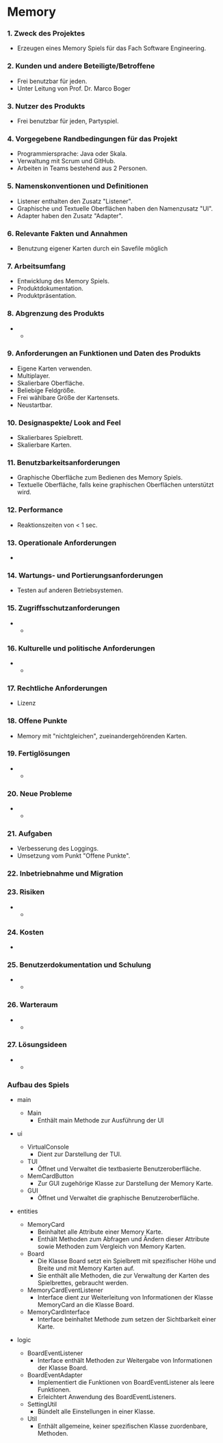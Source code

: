 Memory
======
### 1. Zweck des Projektes
* Erzeugen eines Memory Spiels für das Fach Software Engineering.

### 2. Kunden und andere Beteiligte/Betroffene
* Frei benutzbar für jeden.
* Unter Leitung von Prof. Dr. Marco Boger

### 3. Nutzer des Produkts
* Frei benutzbar für jeden, Partyspiel.

### 4. Vorgegebene Randbedingungen für das Projekt
* Programmiersprache: Java oder Skala.
* Verwaltung mit Scrum und GitHub.
* Arbeiten in Teams bestehend aus 2 Personen.

### 5. Namenskonventionen und Definitionen
* Listener enthalten den Zusatz "Listener".
* Graphische und Textuelle Oberflächen haben den Namenzusatz "UI".
*  Adapter haben den Zusatz "Adapter".

### 6. Relevante Fakten und Annahmen
* Benutzung eigener Karten durch ein Savefile möglich

### 7. Arbeitsumfang
* Entwicklung des Memory Spiels.
* Produktdokumentation.
* Produktpräsentation.


### 8. Abgrenzung des Produkts
* - 

### 9. Anforderungen an Funktionen und Daten des Produkts
* Eigene Karten verwenden.
* Multiplayer.
* Skalierbare Oberfläche.
* Beliebige Feldgröße.
* Frei wählbare Größe der Kartensets.
* Neustartbar.


### 10. Designaspekte/ Look and Feel
* Skalierbares Spielbrett.
* Skalierbare Karten.

### 11. Benutzbarkeitsanforderungen
* Graphische Oberfläche zum Bedienen des Memory Spiels.
* Textuelle Oberfläche, falls keine graphischen Oberflächen unterstützt wird.

### 12. Performance
* Reaktionszeiten von < 1 sec.

### 13. Operationale Anforderungen
* 

### 14. Wartungs- und Portierungsanforderungen
* Testen auf anderen Betriebsystemen.

### 15. Zugriffsschutzanforderungen
* - 

### 16. Kulturelle und politische Anforderungen
* -

### 17. Rechtliche Anforderungen
* Lizenz

### 18. Offene Punkte
* Memory mit "nichtgleichen", zueinandergehörenden Karten.

### 19. Fertiglösungen
* -

### 20. Neue Probleme
* -

### 21. Aufgaben
* Verbesserung des Loggings.
* Umsetzung vom Punkt "Offene Punkte".
### 22. Inbetriebnahme und Migration

### 23. Risiken
* -

### 24. Kosten
* 

### 25. Benutzerdokumentation und Schulung
* -

### 26. Warteraum
* -

### 27. Lösungsideen
* -

### Aufbau des Spiels
* main 
  * Main
    * Enthält main Methode zur Ausführung der UI


* ui
  * VirtualConsole
    * Dient zur Darstellung der TUI.
  * TUI
    * Öffnet und Verwaltet die textbasierte Benutzeroberfläche. 
  * MemCardButton
    * Zur GUI zugehörige Klasse zur Darstellung der Memory Karte.
  * GUI
    * Öffnet und Verwaltet die graphische Benutzeroberfläche.  


* entities
  * MemoryCard
    * Beinhaltet alle Attribute einer Memory Karte.  
    * Enthält Methoden zum Abfragen und Ändern dieser Attribute sowie Methoden zum Vergleich von Memory Karten.
  * Board
    * Die Klasse Board setzt ein Spielbrett mit spezifischer Höhe und Breite und mit Memory Karten auf. 
    * Sie enthält alle Methoden, die zur Verwaltung der Karten des Spielbrettes, gebraucht werden.
  * MemoryCardEventListener
    * Interface dient zur Weiterleitung von Informationen der Klasse MemoryCard an die Klasse Board.
  * MemoryCardInterface
    * Interface beinhaltet Methode zum setzen der Sichtbarkeit einer Karte.
  
  
* logic
  * BoardEventListener
    * Interface enthält Methoden zur Weitergabe von Informationen der Klasse Board. 
  * BoardEventAdapter
    * Implementiert die Funktionen von BoardEventListener als leere Funktionen.
    * Erleichtert Anwendung des BoardEventListeners.
  * SettingUtil
    * Bündelt alle Einstellungen in einer Klasse.
  * Util 
    * Enthält allgemeine, keiner spezifischen Klasse zuordenbare, Methoden.
